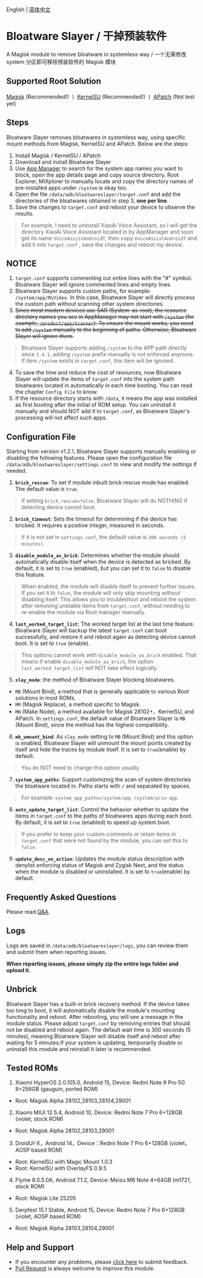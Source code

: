English | [简体中文](README_ZH-CN.md)

# **Bloatware Slayer / 干掉预装软件**
A Magisk module to remove bloatware in systemless way / 一个无需修改 system 分区即可移除预装软件的 Magisk 模块

## Supported Root Solution
[Magisk](https://github.com/topjohnwu/Magisk) (Recommended!) 丨 [KernelSU](https://github.com/tiann/KernelSU) (Recommended!) 丨 [APatch](https://github.com/bmax121/APatch) (Not test yet)

## Steps
Bloatware Slayer removes bloatwares in systemless way, using specific mount methods from Magisk, KernelSU and APatch. Below are the steps:
1. Install Magisk / KernelSU / APatch
2. Download and install Bloatware Slayer
3. Use [App Manager](https://github.com/MuntashirAkon/AppManager) to search for the system app names you want to block, open the app details page and copy source directory. Root Explorer, MiXplorer to manually locate and copy the directory names of pre-installed apps under `/system` is okay too.
4. Open the file `/data/adb/bloatwareslayer/target.conf` and add the directories of the bloatwares obtained in step 3, **one per line**.
5. Save the changes to `target.conf` and reboot your device to observe the results.
> For example, I need to uninstall XiaoAi Voice Assistant, so I will get the directory XiaoAi Voice Assistant located in by AppManager and soon get its name `VoiceAssistAndroidT`, then copy `VoiceAssistAndroidT` and add it into `target.conf` , save the changes and reboot my device.

## NOTICE
1. `target.conf` supports commenting out entire lines with the "#" symbol. Bloatware Slayer will ignore commented lines and empty lines.
2. Bloatware Slayer supports custom paths, for example: `/system/app/MiVideo`. In this case, Bloatware Slayer will directly process the custom path without scanning other system directories.
3. ~~Since most modern devices use SAR (System-as-root), the resource directory names you see in AppManager may not start with `/system` (for example, `/product/app/Scanner`). To ensure the mount works, you need to add `/system` manually to the beginning of paths. Otherwise, Bloatware Slayer will ignore them.~~
> Bloatware Slayer supports adding `/system` to the APP path directly since `1.4.1`, adding `/system` prefix manually is not enforced anymore.
> If item `/system` exists in `target.conf`, this item will be ignored.
4. To save the time and reduce the cost of resources, now Bloatware Slayer will update the items of `target.conf` into the system path bloatwares located in automatically in each time booting. You can read the chapter `Config File` to know.
5. If the resource directory starts with `/data`, it means the app was installed as first booting after the initial of ROM setup. You can uninstall it manually and should NOT add it to `target.conf`, as Bloatware Slayer's processing will not affect such apps.

## Configuration File
Starting from version v1.2.1, Bloatware Slayer supports manually enabling or disabling the following features. Please open the configuration file `/data/adb/bloatwareslayer/settings.conf` to view and modify the settings if needed.

1. **`brick_rescue`**: To set if module inbuilt brick rescue mode has enabled. The default value is `true`.
> If setting `brick_rescue=false`, Bloatware Slayer will do NOTHING if detecting device cannot boot.
2. **`brick_timeout`**: Sets the timeout for determining if the device has bricked. It requires a positive integer, measured in seconds.
> If it is not set in `settings.conf`, the default value is `300 seconds (5 minutes)`.
3. **`disable_module_as_brick`**: Determines whether the module should automatically disable itself when the device is detected as bricked. By default, it is set to `true` (enabled), but you can set it to `false` to disable this feature.
> When enabled, the module will disable itself to prevent further issues. If you set it to `false`, the module will only skip mounting without disabling itself. This allows you to troubleshoot and reboot the system after removing unstable items from `target.conf`, without needing to re-enable the module via Root manager manually.
4. **`last_worked_target_list`**: The worked target list at the last time feature. Bloatware Slayer will backup the latest `target.conf` can boot successfully, and restore it and reboot again as detecting device cannot boot. It is set to `true` (enable).
> This options cannot work with `disable_module_as_brick` enabled. That means if enable `disable_module_as_brick`, the option `last_worked_target_list` will NOT take effect logically.
5. **`slay_mode`**: the method of Bloatware Slayer blocking bloatwares.
- `MB` (Mount Bind), a method that is generally applicable to various Root solutions in most ROMs.  
- `MR` (Magisk Replace), a method specific to Magisk.  
- `MN` (Make Node), a method available for Magisk 28102+、KernelSU, and APatch.
In `settings.conf`, the default value of Bloatware Slayer is `MB` (Mount Bind), since the method has the highest compatibility.
6. **`mb_umount_bind`**: As `slay_mode` setting to `MB` (Mount Bind) and this option is enabled, Bloatware Slayer will unmount the mount points created by itself and hide the traces by module itself. It is set to `true`(enable) by default.
> You do NOT need to change this option usually.
7. **`system_app_paths`**: Support customizing the scan of system directories the bloatware located in. Paths starts with `/` and separated by spaces.
> For example: `system_app_paths=/system/app /system/priv-app`.
8. **`auto_update_target_list`**: Control the behavior whether to update the items in `target.conf` to the paths of bloatwares apps during each boot. By default, it is set to `true` (enabled) to speed up system boot.
> If you prefer to keep your custom comments or retain items in `target.conf` that were not found by the module, you can set this to `false`.
9. **`update_desc_on_action`**: Updates the module status description with denylist enforcing status of Magisk and Zygisk Next, and the status when the module is disabled or uninstalled. It is set to `true`(enable) by default.

## Frequently Asked Questions
Please read [Q&A](Q&A.md).

## Logs
Logs are saved in `/data/adb/bloatwareslayer/logs`, you can review them and submit them when reporting issues. 

**When reporting issues, please simply zip the entire logs folder and upload it.**

## Unbrick
Bloatware Slayer has a built-in brick recovery method. If the device takes too long to boot, it will automatically disable the module's mounting functionality and reboot.
After rebooting, you will see a message in the module status.
Please adjust `target.conf` by removing entries that should not be disabled and reboot again.
The default wait time is 300 seconds (5 minutes), meaning Bloatware Slayer will disable itself and reboot after waiting for 5 minutes.If your system is updating, temporarily disable or uninstall this module and reinstall it later is recommended.

## Tested ROMs
1. Xiaomi HyperOS 2.0.105.0, Android 15, Device: Redmi Note 9 Pro 5G 8+256GB (gauguin, ported ROM)
- Root: Magisk Alpha 28102,28103,28104,29001
2. Xiaomi MIUI 12.5.4, Android 10, Device: Redmi Note 7 Pro 6+128GB (violet, stock ROM)
- Root: Magisk Alpha 28102,28103,29001
3. DroidUI-X，Android 14，Device：Redmi Note 7 Pro 6+128GB (violet，AOSP based ROM)
- Root: KernelSU with Magic Mount 1.0.3
- Root: KernelSU with OverlayFS 0.9.5
4. Flyme 8.0.5.0A, Android 7.1.2, Device: Meizu M6 Note 4+64GB (m1721, stock ROM)
- Root: Magisk Lite 25205
5. Derpfest 15.1 Stable, Android 15, Device: Redmi Note 7 Pro 6+128GB (violet, AOSP based ROM)
- Root: Magisk Alpha 28103,28104,29001

## Help and Support
- If you encounter any problems, please [click here](https://github.com/Astoritin/BloatwareSlayer/issues) to submit feedback.
- [Pull Request](https://github.com/Astoritin/BloatwareSlayer/pulls) is always welcome to improve this module.

